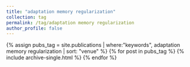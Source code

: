 ```yaml
---
title: "adaptation memory regularization"
collection: tag
permalink: /tag/adaptation memory regularization
author_profile: false
---
```

{% assign pubs_tag = site.publications | where:"keywords", adaptation memory regularization | sort: "venue" %}
{% for post in pubs_tag %}
  {% include archive-single.html %}
{% endfor %}